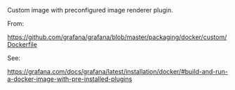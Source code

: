 Custom image with preconfigured image renderer plugin.

From:

https://github.com/grafana/grafana/blob/master/packaging/docker/custom/Dockerfile

See:

https://grafana.com/docs/grafana/latest/installation/docker/#build-and-run-a-docker-image-with-pre-installed-plugins